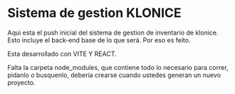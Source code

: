 # Sistema de gestion KLONICE

Aqui esta el push inicial del sistema de gestion de inventario de klonice. Esto incluye el back-end base de lo que será. Por eso es feito.

Esta desarrollado con VITE Y REACT. 

Falta la carpeta node_modules, que contiene todo lo necesario para correr, pidanlo o busquenlo, deberia crearse cuando ustedes generan un nuevo proyecto.
